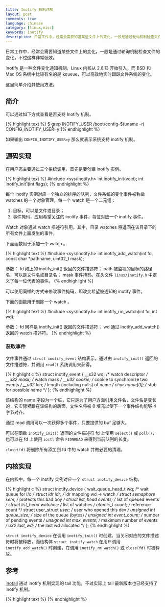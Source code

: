 ```yaml
---
title: Inotify 机制详解
layout: post
comments: true
language: chinese
category: [linux,misc]
keywords: inotify
description: 日常工作中，经常会需要知道某些文件上的变化，一般是通过轮询机制检查文件的变化，不过这样非常低效。Inotify 是一种文件变化通知机制，Linux 内核从 2.6.13 开始引入，而 BSD 和 Mac OS 系统中比较有名的是 kqueue，可以高效地实时跟踪文件系统的变化。这里简单介绍其使用方法。
---
```


日常工作中，经常会需要知道某些文件上的变化，一般是通过轮询机制检查文件的变化，不过这样非常低效。

Inotify 是一种文件变化通知机制，Linux 内核从 2.6.13 开始引入，而 BSD 和 Mac OS 系统中比较有名的是 kqueue，可以高效地实时跟踪文件系统的变化。

这里简单介绍其使用方法。

<!-- more -->

## 简介

可以通过如下方式查看是否支持 Inotify 机制。

{% highlight text %}
$ grep INOTIFY_USER /boot/config-$(uname -r)
CONFIG_INOTIFY_USER=y
{% endhighlight %}

如果输出 `CONFIG_INOTIFY_USER=y` 那么就表示系统支持 inotify 机制。





## 源码实现

在用户态主要通过三个系统调用，首先是要创建 inotify 实例。

{% highlight text %}
#include <sys/inotify.h>
int inotify_init(void);
int inotify_init1(int flags);
{% endhighlight %}

每个 inotify 实例对应一个独立的排序的队列，文件系统的变化事件被称做 watches 的一个对象管理，每一个 watch 是一个二元组：

1. 目标，可以是文件或目录；
2. 事件掩码，应用希望关注的 inotify 事件，每位对应一个 inotify 事件。

Watch 对象通过 watch 描述符引用，其中，目录 watches 将返回在该目录下的所有文件上面发生的事件。

下面函数用于添加一个 watch 。

{% highlight text %}
#include <sys/inotify.h>
int inotify_add_watch(int fd, const char *pathname, uint32_t mask);

参数：
  fd    如上的 inotify_init() 返回的文件描述符；
  path  被监视的目标的路径名，可以是文件名或目录名；
  mask  事件掩码，在头文件 `linux/inotify.h` 中定义了每一位代表的事件。
{% endhighlight %}

可以使用同样的方式来修改事件掩码，即改变希望被通知的 inotify 事件。

下面的函数用于删除一个 watch 。

{% highlight text %}
#include <sys/inotify.h>
int inotify_rm_watch(int fd, int wd);

参数：
  fd   同样是 inotify_init() 返回的文件描述符；
  wd   通过 inotify_add_watch() 返回的 watch 描述符。
{% endhighlight %}

### 获取事件

文件事件通过 `struct inotify_event` 结构表示，通过由 `inotify_init()` 返回的文件描述符，并调用 `read()` 系统调用来获得。

{% highlight c %}
struct inotify_event {
	__s32           wd;             /* watch descriptor */
	__u32           mask;           /* watch mask */
	__u32           cookie;         /* cookie to synchronize two events */
	__u32           len;            /* length (including nulls) of name */
	char            name[0];        /* stub for possible name */
};
{% endhighlight %}

该结构的 name 字段为一个桩，它只是为了用户方面引用文件名，文件名是变长的，它实际紧跟在该结构的后面，文件名将被 0 填充以使下一个事件结构能够 4 字节对齐。

通过 read 调用可以一次获得多个事件，只要提供的 buf 足够大。

可以在函数 `inotify_init()` 返回的文件描述符 fd 上使用 `select()` 或 `poll()`，也可以在 fd 上使用 `ioctl` 命令 `FIONREAD` 来得到当前队列的长度。

`close(fd)` 将删除所有添加到 fd 中的 watch 并做必要的清理。

## 内核实现

在内核中，每一个 inotify 实例对应一个 `struct inotify_device` 结构。

{% highlight c %}
struct inotify_device {
	wait_queue_head_t       wq;             /* wait queue for i/o */
	struct idr              idr;            /* idr mapping wd -> watch */
	struct semaphore        sem;            /* protects this bad boy */
	struct list_head        events;         /* list of queued events */
	struct list_head        watches;        /* list of watches */
	atomic_t                count;          /* reference count */
	struct user_struct      *user;          /* user who opened this dev */
	unsigned int            queue_size;     /* size of the queue (bytes) */
	unsigned int            event_count;    /* number of pending events */
	unsigned int            max_events;     /* maximum number of events */
	u32                     last_wd;        /* the last wd allocated */
};
{% endhighlight %}

<!--
d_list 指向所有 `struct inotify_device` 组成的列表的，i_list 指向所有被监视 inode 组成的列表，count 是引用计数，dev 指向该 watch 所在的 inotify 实例对应的 inotify_device 结构，inode 指向该 watch 要监视的 inode，wd 是分配给该 watch 的描述符，mask 是该 watch 的事件掩码，表示它对哪些文件系统事件感兴趣。
-->

`struct inotify_device` 在调用 `inotify_init()` 时创建，当关闭对应的文件描述符时将被释放，而结构体 `struct inotify_watch` 在用户调用 `inotify_add_watch()` 时创建，在调用 `inotify_rm_watch()` 或 `close(fd)` 时被释放。


<!--
无论是目录还是文件，在内核中都对应一个 inode 结构，inotify 系统在 inode 结构中增加了两个字段：

struct inotify_watch {
        struct list_head        d_list; /* entry in inotify_device's list */
        struct list_head        i_list; /* entry in inode's list */
        atomic_t                count;  /* reference count */
        struct inotify_device   *dev;   /* associated device */
        struct inode            *inode; /* associated inode */
        s32                     wd;     /* watch descriptor */
        u32                     mask;   /* event mask for this watch */
};


    d_list 指向所有 inotify_device 组成的列表的，i_list 指向所有被监视 inode 组成的列表，count 是引用计数，dev 指向该 watch 所在的 inotify 实例对应的 inotify_device 结构，inode 指向该 watch 要监视的 inode，wd 是分配给该 watch 的描述符，mask 是该 watch 的事件掩码，表示它对哪些文件系统事件感兴趣。

    结构 inotify_device 在用户态调用 inotify_init（） 时创建，当关闭 inotify_init（）返回的文件描述符时将被释放。结构 inotify_watch 在用户态调用 inotify_add_watch（）时创建，在用户态调用 inotify_rm_watch（） 或 close（fd） 时被释放。

    无论是目录还是文件，在内核中都对应一个 inode 结构，inotify 系统在 inode 结构中增加了两个字段：


#ifdef CONFIG_INOTIFY
	struct list_head	inotify_watches; /* watches on this inode */
	struct semaphore	inotify_sem;	/* protects the watches list */
#endif


    inotify_watches 是在被监视目标上的 watch 列表，每当用户调用 inotify_add_watch（）时，内核就为添加的 watch 创建一个 inotify_watch 结构，并把它插入到被监视目标对应的 inode 的 inotify_watches 列表。inotify_sem 用于同步对 inotify_watches 列表的访问。当文件系统发生第一部分提到的事件之一时，相应的文件系统代码将显示调用fsnotify_* 来把相应的事件报告给 inotify 系统，其中*号就是相应的事件名，目前实现包括：

    fsnotify_move，文件从一个目录移动到另一个目录fsnotify_nameremove，文件从目录中删除fsnotify_inoderemove，自删除fsnotify_create，创建新文件fsnotify_mkdir，创建新目录fsnotify_access，文件被读fsnotify_modify，文件被写fsnotify_open，文件被打开fsnotify_close，文件被关闭fsnotify_xattr，文件的扩展属性被修改fsnotify_change，文件被修改或原数据被修改有一个例外情况，就是 inotify_unmount_inodes，它会在文件系统被 umount 时调用来通知 umount 事件给 inotify 系统。

    以上提到的通知函数最后都调用 inotify_inode_queue_event（inotify_unmount_inodes直接调用 inotify_dev_queue_event ），该函数首先判断对应的inode是否被监视，这通过查看 inotify_watches 列表是否为空来实现，如果发现 inode 没有被监视，什么也不做，立刻返回，反之，遍历 inotify_watches 列表，看是否当前的文件操作事件被某个 watch 监视，如果是，调用 inotify_dev_queue_event，否则，返回。函数inotify_dev_queue_event 首先判断该事件是否是上一个事件的重复，如果是就丢弃该事件并返回，否则，它判断是否 inotify 实例即 inotify_device 的事件队列是否溢出，如果溢出，产生一个溢出事件，否则产生一个当前的文件操作事件，这些事件通过kernel_event 构建，kernel_event 将创建一个 inotify_kernel_event 结构，然后把该结构插入到对应的 inotify_device 的 events 事件列表，然后唤醒等待在inotify_device 结构中的 wq 指向的等待队列。想监视文件系统事件的用户态进程在inotify 实例（即 inotify_init（） 返回的文件描述符）上调用 read 时但没有事件时就挂在等待队列 wq 上。
-->



## 参考

[inotail](https://github.com/tklauser/inotail) 通过 inotify 机制实现的 tail 功能，不过实际上 tail 最新版本也已经支持了 inotify 机制。


<!--
Inotify: 高效、实时的Linux文件系统事件监控框架
http://www.infoq.com/cn/articles/inotify-linux-file-system-event-monitoring
https://www.infoq.com/articles/inotify-linux-file-system-event-monitoring
-->


{% highlight text %}
{% endhighlight %}
